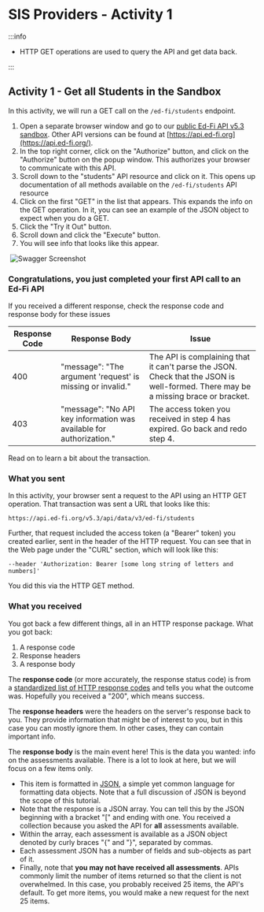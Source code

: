# SIS Providers - Activity 1

:::info

* HTTP GET operations are used to query the API and get data back.

:::

## Activity 1 - Get all Students in the Sandbox

In this activity, we will run a GET call on the `/ed-fi/students` endpoint.

1. Open a separate browser window and go to our [public Ed-Fi API v5.3 sandbox](https://api.ed-fi.org/v5.3/docs/swagger/index.html?urls.primaryName=Resources). Other API versions can be found at [https://api.ed-fi.org](https://api.ed-fi.org/).
2. In the top right corner, click on the "Authorize" button, and click on the "Authorize" button on the popup window. This authorizes your browser to communicate with this API.
3. Scroll down to the "students" API resource and click on it. This opens up documentation of all methods available on the `/ed-fi/students` API resource
4. Click on the first "GET" in the list that appears. This expands the info on the GET operation. In it, you can see an example of the JSON object to expect when you do a GET.
5. Click the "Try it Out" button.
6. Scroll down and click the "Execute" button.
7. You will see info that looks like this appear.

 ![Swagger Screenshot](https://edfi.atlassian.net/wiki/download/thumbnails/22907585/Screen%20Shot%202022-08-01%20at%204.09.33%20PM.png?version=1&modificationDate=1659388183123&cacheVersion=1&api=v2&width=1178&height=800)

### Congratulations, you just completed your first API call to an Ed-Fi API

If you received a different response, check the response code and response body for these issues

| Response Code | Response Body | Issue |
| --- | --- | --- |
| 400 | "message": "The argument 'request' is missing or invalid." | The API is complaining that it can't parse the JSON. Check that the JSON is well-formed. There may be a missing brace or bracket. |
| 403 | "message": "No API key information was available for authorization." | The access token you received in step 4 has expired. Go back and redo step 4. |

Read on to learn a bit about the transaction.

### What you sent

In this activity, your browser sent a request to the API using an HTTP GET operation. That transaction was sent a URL that looks like this:

```text
https://api.ed-fi.org/v5.3/api/data/v3/ed-fi/students
```

Further, that request included the access token (a "Bearer" token) you created earlier, sent in the header of the HTTP request. You can see that in the Web page under the "CURL" section, which will look like this:

```text
--header 'Authorization: Bearer [some long string of letters and numbers]'
```

You did this via the HTTP GET method.

### What you received

You got back a few different things, all in an HTTP response package. What you got back:

1. A response code
2. Response headers
3. A response body

The **response code** (or more accurately, the response status code) is from a [standardized list of HTTP response codes](https://en.wikipedia.org/wiki/List_of_HTTP_status_codes) and tells you what the outcome was. Hopefully you received a "200", which means success.

The **response headers** were the headers on the server's response back to you. They provide information that might be of interest to you, but in this case you can mostly ignore them. In other cases, they can contain important info.

The **response body** is the main event here! This is the data you wanted: info on the assessments available. There is a lot to look at here, but we will focus on a few items only.

* This item is formatted in [JSON](https://en.wikipedia.org/wiki/JSON), a simple yet common language for formatting data objects. Note that a full discussion of JSON is beyond the scope of this tutorial.
* Note that the response is a JSON array. You can tell this by the JSON beginning with a bracket "\[" and ending with one. You received a collection because you asked the API for **all** assessments available.
* Within the array, each assessment is available as a JSON object denoted by curly braces "{" and "}", separated by commas.
* Each assessment JSON has a number of fields and sub-objects as part of it.
* Finally, note that **you may not have received all assessments**. APIs commonly limit the number of items returned so that the client is not overwhelmed. In this case, you probably received 25 items, the API's default. To get more items, you would make a new request for the next 25 items.
